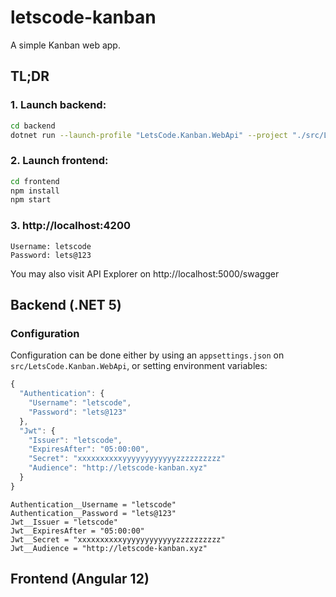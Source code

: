 # letscode-kanban
A simple Kanban web app.

## TL;DR

### 1. Launch backend:
```bash
cd backend
dotnet run --launch-profile "LetsCode.Kanban.WebApi" --project "./src/LetsCode.Kanban.WebApi"
```

### 2. Launch frontend:
```bash
cd frontend
npm install
npm start
```

### 3. http://localhost:4200
```
Username: letscode
Password: lets@123
```
You may also visit API Explorer on http://localhost:5000/swagger

## Backend (.NET 5)

### Configuration
Configuration can be done either by using an `appsettings.json` on `src/LetsCode.Kanban.WebApi`, or setting environment variables:
```js
{
  "Authentication": {
    "Username": "letscode",
    "Password": "lets@123"
  },
  "Jwt": {
    "Issuer": "letscode",
    "ExpiresAfter": "05:00:00",
    "Secret": "xxxxxxxxxxyyyyyyyyyyyyzzzzzzzzzz"
    "Audience": "http://letscode-kanban.xyz"
  }
}
```
```
Authentication__Username = "letscode"
Authentication__Password = "lets@123"
Jwt__Issuer = "letscode"
Jwt__ExpiresAfter = "05:00:00"
Jwt__Secret = "xxxxxxxxxxyyyyyyyyyyyyzzzzzzzzzz"
Jwt__Audience = "http://letscode-kanban.xyz"
```

## Frontend (Angular 12)